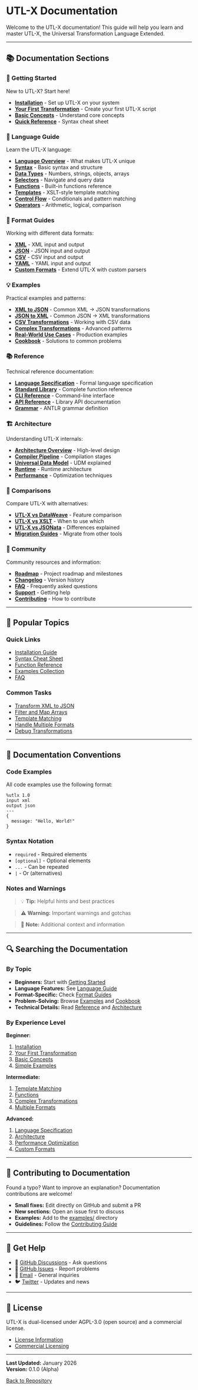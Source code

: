 # UTL-X Documentation

Welcome to the UTL-X documentation! This guide will help you learn and master UTL-X, the Universal Transformation Language Extended.

---

## 📚 Documentation Sections

### 🚀 Getting Started

New to UTL-X? Start here!

- **[Installation](getting-started/installation.md)** - Set up UTL-X on your system
- **[Your First Transformation](getting-started/your-first-transformation.md)** - Create your first UTL-X script
- **[Basic Concepts](getting-started/basic-concepts.md)** - Understand core concepts
- **[Quick Reference](getting-started/quick-reference.md)** - Syntax cheat sheet

### 📖 Language Guide

Learn the UTL-X language:

- **[Language Overview](language-guide/overview.md)** - What makes UTL-X unique
- **[Syntax](language-guide/syntax.md)** - Basic syntax and structure
- **[Data Types](language-guide/data-types.md)** - Numbers, strings, objects, arrays
- **[Selectors](language-guide/selectors.md)** - Navigate and query data
- **[Functions](language-guide/functions.md)** - Built-in functions reference
- **[Templates](language-guide/templates.md)** - XSLT-style template matching
- **[Control Flow](language-guide/control-flow.md)** - Conditionals and pattern matching
- **[Operators](language-guide/operators.md)** - Arithmetic, logical, comparison

### 📄 Format Guides

Working with different data formats:

- **[XML](formats/xml.md)** - XML input and output
- **[JSON](formats/json.md)** - JSON input and output
- **[CSV](formats/csv.md)** - CSV input and output
- **[YAML](formats/yaml.md)** - YAML input and output
- **[Custom Formats](formats/custom-formats.md)** - Extend UTL-X with custom parsers

### 💡 Examples

Practical examples and patterns:

- **[XML to JSON](examples/xml-to-json.md)** - Common XML → JSON transformations
- **[JSON to XML](examples/json-to-xml.md)** - Common JSON → XML transformations
- **[CSV Transformations](examples/csv-transformation.md)** - Working with CSV data
- **[Complex Transformations](examples/complex-transformations.md)** - Advanced patterns
- **[Real-World Use Cases](examples/real-world-use-cases.md)** - Production examples
- **[Cookbook](examples/cookbook.md)** - Solutions to common problems

### 📚 Reference

Technical reference documentation:

- **[Language Specification](reference/language-spec.md)** - Formal language specification
- **[Standard Library](reference/stdlib-reference.md)** - Complete function reference
- **[CLI Reference](reference/cli-reference.md)** - Command-line interface
- **[API Reference](reference/api-reference.md)** - Library API documentation
- **[Grammar](reference/grammar.md)** - ANTLR grammar definition

### 🏗️ Architecture

Understanding UTL-X internals:

- **[Architecture Overview](architecture/overview.md)** - High-level design
- **[Compiler Pipeline](architecture/compiler-pipeline.md)** - Compilation stages
- **[Universal Data Model](architecture/universal-data-model.md)** - UDM explained
- **[Runtime](architecture/runtime.md)** - Runtime architecture
- **[Performance](architecture/performance.md)** - Optimization techniques

### 🔄 Comparisons

Compare UTL-X with alternatives:

- **[UTL-X vs DataWeave](comparison/vs-dataweave.md)** - Feature comparison
- **[UTL-X vs XSLT](comparison/vs-xslt.md)** - When to use which
- **[UTL-X vs JSONata](comparison/vs-jsonata.md)** - Differences explained
- **[Migration Guides](comparison/migration-guides.md)** - Migrate from other tools

### 👥 Community

Community resources and information:

- **[Roadmap](community/roadmap.md)** - Project roadmap and milestones
- **[Changelog](community/changelog.md)** - Version history
- **[FAQ](community/faq.md)** - Frequently asked questions
- **[Support](community/support.md)** - Getting help
- **[Contributing](../CONTRIBUTING.md)** - How to contribute

---

## 🎯 Popular Topics

### Quick Links

- [Installation Guide](getting-started/installation.md)
- [Syntax Cheat Sheet](getting-started/quick-reference.md)
- [Function Reference](reference/stdlib-reference.md)
- [Examples Collection](examples/)
- [FAQ](community/faq.md)

### Common Tasks

- [Transform XML to JSON](examples/xml-to-json.md)
- [Filter and Map Arrays](examples/cookbook.md#filtering-and-mapping)
- [Template Matching](language-guide/templates.md)
- [Handle Multiple Formats](formats/)
- [Debug Transformations](getting-started/basic-concepts.md#debugging)

---

## 📝 Documentation Conventions

### Code Examples

All code examples use the following format:

```utlx
%utlx 1.0
input xml
output json
---
{
  message: "Hello, World!"
}
```

### Syntax Notation

- `required` - Required elements
- `[optional]` - Optional elements
- `...` - Can be repeated
- `|` - Or (alternatives)

### Notes and Warnings

> 💡 **Tip:** Helpful hints and best practices

> ⚠️ **Warning:** Important warnings and gotchas

> 📝 **Note:** Additional context and information

---

## 🔍 Searching the Documentation

### By Topic

- **Beginners:** Start with [Getting Started](getting-started/)
- **Language Features:** See [Language Guide](language-guide/)
- **Format-Specific:** Check [Format Guides](formats/)
- **Problem-Solving:** Browse [Examples](examples/) and [Cookbook](examples/cookbook.md)
- **Technical Details:** Read [Reference](reference/) and [Architecture](architecture/)

### By Experience Level

**Beginner:**
1. [Installation](getting-started/installation.md)
2. [Your First Transformation](getting-started/your-first-transformation.md)
3. [Basic Concepts](getting-started/basic-concepts.md)
4. [Simple Examples](examples/xml-to-json.md)

**Intermediate:**
1. [Template Matching](language-guide/templates.md)
2. [Functions](language-guide/functions.md)
3. [Complex Transformations](examples/complex-transformations.md)
4. [Multiple Formats](formats/)

**Advanced:**
1. [Language Specification](reference/language-spec.md)
2. [Architecture](architecture/overview.md)
3. [Performance Optimization](architecture/performance.md)
4. [Custom Formats](formats/custom-formats.md)

---

## 🤝 Contributing to Documentation

Found a typo? Want to improve an explanation? Documentation contributions are welcome!

- **Small fixes:** Edit directly on GitHub and submit a PR
- **New sections:** Open an issue first to discuss
- **Examples:** Add to the [examples/](examples/) directory
- **Guidelines:** Follow the [Contributing Guide](../CONTRIBUTING.md)

---

## 📧 Get Help

- 💬 [GitHub Discussions](https://github.com/grauwen/utl-x/discussions) - Ask questions
- 🐛 [GitHub Issues](https://github.com/grauwen/utl-x/issues) - Report problems
- 📧 [Email](mailto:community@glomidco.com) - General inquiries
- 🐦 [Twitter](https://twitter.com/UTLXLang) - Updates and news

---

## 📄 License

UTL-X is dual-licensed under AGPL-3.0 (open source) and a commercial license.

- [License Information](../LICENSE.md)
- [Commercial Licensing](https://utl-x.com/commercial)

---

**Last Updated:** January 2026  
**Version:** 0.1.0 (Alpha)

[Back to Repository](https://github.com/grauwen/utl-x)
